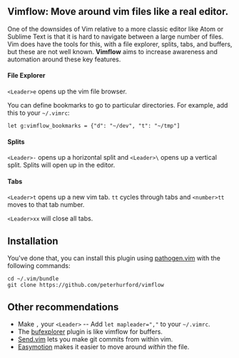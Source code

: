 ## Vimflow: Move around vim files like a real editor.

One of the downsides of Vim relative to a more classic editor like Atom or Sublime Text is that it is hard to navigate between a large number of files. Vim does have the tools for this, with a file explorer, splits, tabs, and buffers, but these are not well known. **Vimflow** aims to increase awareness and automation around these key features.

#### File Explorer

`<Leader>e` opens up the vim file browser.

You can define bookmarks to go to particular directories. For example, add this to your `~/.vimrc`:

```
let g:vimflow_bookmarks = {"d": "~/dev", "t": "~/tmp"]
```

#### Splits

`<Leader>-` opens up a horizontal split and `<Leader>\` opens up a vertical split. Splits will open up in the editor.


#### Tabs

`<Leader>t` opens up a new vim tab. `tt` cycles through tabs and `<number>tt` moves to that tab number.

`<Leader>xx` will close all tabs.


## Installation

You've done that, you can install this plugin using [pathogen.vim](https://github.com/tpope/vim-pathogen) with the following commands:

```
cd ~/.vim/bundle
git clone https://github.com/peterhurford/vimflow
```


## Other recommendations

* Make `,` your `<Leader>` -- Add `let mapleader=","` to your `~/.vimrc`.
* The [bufexplorer](https://github.com/corntrace/bufexplorer) plugin is like vimflow for buffers.
* [Send.vim](https://github.com/peterhurford/send.vim) lets you make git commits from within vim.
* [Easymotion](https://github.com/easymotion/vim-easymotion) makes it easier to move around *within* the file.
